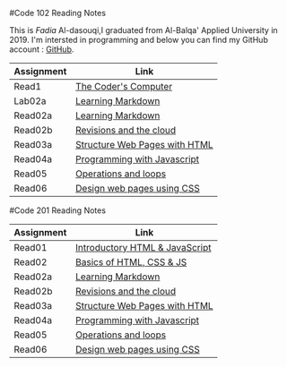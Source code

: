 #Code 102 Reading Notes

This is *Fadia* Al-dasouqi,I graduated from Al-Balqa' Applied University in 2019. 
I'm intersted in programming and below you can find my GitHub account :
[GitHub](https://github.com/Al-dasouqi).


Assignment        |      Link                                     |
------------------| ----------------------------------------------|
Read1             | [The Coder's Computer](read1.md)              |
Lab02a            | [Learning Markdown](lab02a.md)                |
Read02a           | [Learning Markdown](read02a.md)               |
Read02b           | [Revisions and the cloud](read02b.md)         |
Read03a           | [Structure Web Pages with HTML](read03a.md)   |
Read04a           | [Programming with Javascript](read04a.md)     |
Read05            | [Operations and loops](read05.md)             |
Read06            | [Design web pages using CSS](read06.md)       |


#Code 201 Reading Notes

Assignment        |      Link                                         |
------------------| ----------------------------------------------    |
Read01            | [Introductory HTML & JavaScript](201/class1.md)   |
Read02            | [Basics of HTML, CSS & JS](class2.md)         |
Read02a           | [Learning Markdown](read02a.md)               |
Read02b           | [Revisions and the cloud](read02b.md)         |
Read03a           | [Structure Web Pages with HTML](read03a.md)   |
Read04a           | [Programming with Javascript](read04a.md)     |
Read05            | [Operations and loops](read05.md)             |
Read06            | [Design web pages using CSS](read06.md)       |






